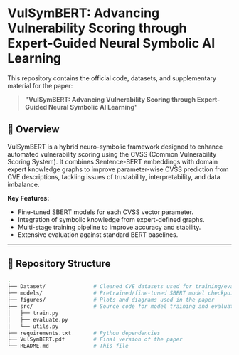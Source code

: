 
# VulSymBERT: Advancing Vulnerability Scoring through Expert-Guided Neural Symbolic AI Learning

This repository contains the official code, datasets, and supplementary material for the paper:

> **"VulSymBERT: Advancing Vulnerability Scoring through Expert-Guided Neural Symbolic AI Learning"**  

## 📌 Overview

VulSymBERT is a hybrid neuro-symbolic framework designed to enhance automated vulnerability scoring using the CVSS (Common Vulnerability Scoring System). It combines Sentence-BERT embeddings with domain expert knowledge graphs to improve parameter-wise CVSS prediction from CVE descriptions, tackling issues of trustability, interpretability, and data imbalance.

**Key Features:**
- Fine-tuned SBERT models for each CVSS vector parameter.
- Integration of symbolic knowledge from expert-defined graphs.
- Multi-stage training pipeline to improve accuracy and stability.
- Extensive evaluation against standard BERT baselines.

---

## 📁 Repository Structure

```bash
.
├── Dataset/               # Cleaned CVE datasets used for training/evaluation
├── models/                # Pretrained/fine-tuned SBERT model checkpoints 
├── figures/               # Plots and diagrams used in the paper
├── src/                   # Source code for model training and evaluation
│   ├── train.py
│   ├── evaluate.py
│   └── utils.py
├── requirements.txt       # Python dependencies
├── VulSymBERT.pdf         # Final version of the paper
└── README.md              # This file

